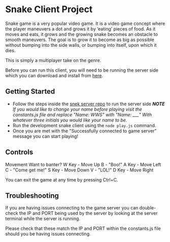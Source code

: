 # Snake Client Project

Snake game is a very popular video game. It is a video game concept where the player maneuvers a dot and grows it by ‘eating’ pieces of food. As it moves and eats, it grows and the growing snake becomes an obstacle to smooth maneuvers. The goal is to grow it to become as big as possible without bumping into the side walls, or bumping into itself, upon which it dies.

This is simply a multiplayer take on the genre.

Before you can run this client, you will need to be running the server side which you can download and install from [here](https://github.com/lighthouse-labs/snek-multiplayer). 

## Getting Started

- Follow the steps inside the [snek server repo](https://github.com/lighthouse-labs/snek-multiplayer) to run the server side
  ***NOTE*** *If you would like to change your name before playing visit the constants.js file and replace "Name: WWS" with "Name: ___" With whatever three initials you would like your name to be.*
- Run the development snake client using the `node play.js` command.
- Once you are met with the "Successfully connected to game server" message you can start playing!

## Controls
Movement                    Want to banter?
W Key - Move Up          B - "Boo!"
A Key - Move Left        C - "Come get me!"
S Key - Move Down        V - "LOL!"
D Key - Move Right

You can exit the game at any time by pressing Ctrl+C.

## Troubleshooting

If you are having issues connecting to the game server you can double-check the IP and PORT being used by the server by looking at the server terminal while the server is running.

Please check that these match the IP and PORT within the constants.js file should you be having issues connecting.
